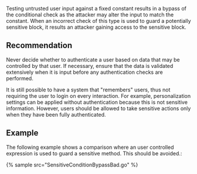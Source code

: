 Testing untrusted user input against a fixed constant results in a bypass of the conditional check as the attacker may alter the input to match the constant. When an incorrect check of this type is used to guard a potentially sensitive block, it results an attacker gaining access to the sensitive block.


## Recommendation
Never decide whether to authenticate a user based on data that may be controlled by that user. If necessary, ensure that the data is validated extensively when it is input before any authentication checks are performed.

It is still possible to have a system that "remembers" users, thus not requiring the user to login on every interaction. For example, personalization settings can be applied without authentication because this is not sensitive information. However, users should be allowed to take sensitive actions only when they have been fully authenticated.


## Example
The following example shows a comparison where an user controlled expression is used to guard a sensitive method. This should be avoided.:

{% sample src="SensitiveConditionBypassBad.go" %}
